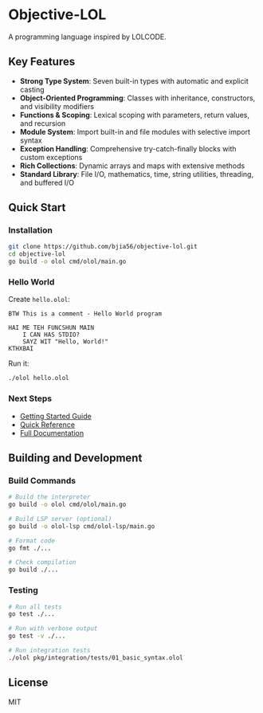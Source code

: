 # Objective-LOL

A programming language inspired by LOLCODE.

## Key Features

- **Strong Type System**: Seven built-in types with automatic and explicit casting
- **Object-Oriented Programming**: Classes with inheritance, constructors, and visibility modifiers
- **Functions & Scoping**: Lexical scoping with parameters, return values, and recursion
- **Module System**: Import built-in and file modules with selective import syntax
- **Exception Handling**: Comprehensive try-catch-finally blocks with custom exceptions
- **Rich Collections**: Dynamic arrays and maps with extensive methods
- **Standard Library**: File I/O, mathematics, time, string utilities, threading, and buffered I/O

## Quick Start

### Installation

```bash
git clone https://github.com/bjia56/objective-lol.git
cd objective-lol
go build -o olol cmd/olol/main.go
```

### Hello World

Create `hello.olol`:

```lol
BTW This is a comment - Hello World program

HAI ME TEH FUNCSHUN MAIN
    I CAN HAS STDIO?
    SAYZ WIT "Hello, World!"
KTHXBAI
```

Run it:

```bash
./olol hello.olol
```

### Next Steps

- [Getting Started Guide](docs/language-guide/getting-started.md)
- [Quick Reference](docs/QUICK_REFERENCE.md)
- [Full Documentation](docs/README.md)

## Building and Development

### Build Commands

```bash
# Build the interpreter
go build -o olol cmd/olol/main.go

# Build LSP server (optional)
go build -o olol-lsp cmd/olol-lsp/main.go

# Format code
go fmt ./...

# Check compilation
go build ./...
```

### Testing

```bash
# Run all tests
go test ./...

# Run with verbose output
go test -v ./...

# Run integration tests
./olol pkg/integration/tests/01_basic_syntax.olol
```

## License

MIT
